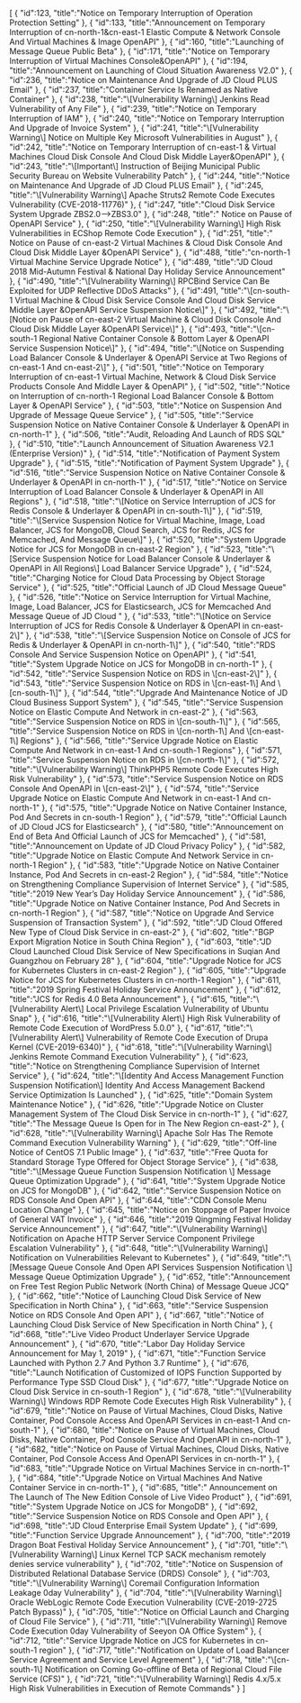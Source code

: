 [
	{
		"id":123,
		"title":"Notice on Temporary Interruption of Operation Protection Setting"
	},
	{
		"id":133,
		"title":"Announcement on Temporary Interruption of cn-north-1&cn-east-1 Elastic Compute & Network Console And Virtual Machines & Image OpenAPI"
	},
	{
		"id":160,
		"title":"Launching of Message Queue Public Beta"
	},
	{
		"id":171,
		"title":"Notice on Temporary Interruption of Virtual Machines Console&OpenAPI"
	},
	{
		"id":194,
		"title":"Announcement on Launching of Cloud Situation Awareness V2.0"
	},
	{
		"id":236,
		"title":"Notice on Maintenance And Upgrade of JD Cloud PLUS Email"
	},
	{
		"id":237,
		"title":"Container Service Is Renamed as Native Container"
	},
	{
		"id":238,
		"title":"\\[Vulnerability Warning\\] Jenkins Read Vulnerability of Any File"
	},
	{
		"id":239,
		"title":"Notice on Temporary Interruption of IAM"
	},
	{
		"id":240,
		"title":"Notice on Temporary Interruption And Upgrade of Invoice System"
	},
	{
		"id":241,
		"title":"\\[Vulnerability Warning\\] Notice on Multiple Key Microsoft Vulnerabilities in August"
	},
	{
		"id":242,
		"title":"Notice on Temporary Interruption of cn-east-1 & Virtual Machines Cloud Disk Console And Cloud Disk Middle Layer&OpenAPI"
	},
	{
		"id":243,
		"title":"\\[Important\\] Instruction of Beijing Municipal Public Security Bureau on Website Vulnerability Patch"
	},
	{
		"id":244,
		"title":"Notice on Maintenance And Upgrade of JD Cloud PLUS Email"
	},
	{
		"id":245,
		"title":"\\[Vulnerability Warning\\] Apache Struts2 Remote Code Executes Vulnerability (CVE-2018-11776)"
	},
	{
		"id":247,
		"title":"Cloud Disk Service System Upgrade ZBS2.0-->ZBS3.0"
	},
	{
		"id":248,
		"title":" Notice on Pause of OpenAPI Service"
	},
	{
		"id":250,
		"title":"\\[Vulnerability Warning\\] High Risk Vulnerabilities in ECShop Remote Code Execution"
	},
	{
		"id":251,
		"title":" Notice on Pause of cn-east-2 Virtual Machines & Cloud Disk  Console And Cloud Disk Middle Layer &OpenAPI Service"
	},
	{
		"id":488,
		"title":"cn-north-1 Virtual Machine Service Upgrade Notice"
	},
	{
		"id":489,
		"title":"JD Cloud 2018 Mid-Autumn Festival & National Day Holiday Service Announcement"
	},
	{
		"id":490,
		"title":"\\[Vulnerability Warning\\] RPCBind Service Can Be Exploited for UDP Reflective DDoS Attacks"
	},
	{
		"id":491,
		"title":"\\[cn-south-1  Virtual Machine & Cloud Disk Service Console And Cloud Disk Service Middle Layer &OpenAPI Service Suspension Notice\\]"
	},
	{
		"id":492,
		"title":"\\[Notice on Pause of cn-east-2 Virtual Machine & Cloud Disk Console And Cloud Disk Middle Layer &OpenAPI Service\\]"
	},
	{
		"id":493,
		"title":"\\[cn-south-1 Regional Native Container Console & Bottom Layer & OpenAPI Service Suspension Notice\\]"
	},
	{
		"id":494,
		"title":"\\[Notice on Suspending Load Balancer Console & Underlayer & OpenAPI Service at Two Regions of cn-east-1 And cn-east-2\\]"
	},
	{
		"id":501,
		"title":"Notice on Temporary Interruption of cn-east-1 Virtual Machine, Network & Cloud Disk Service Products Console And Middle Layer & OpenAPI"
	},
	{
		"id":502,
		"title":"Notice on Interruption of cn-north-1 Regional Load Balancer Console & Bottom Layer & OpenAPI Service"
	},
	{
		"id":503,
		"title":"Notice on Suspension And Upgrade of Message Queue Service"
	},
	{
		"id":505,
		"title":"Service Suspension Notice on Native Container Console & Underlayer & OpenAPI in cn-north-1"
	},
	{
		"id":506,
		"title":"Audit, Reloading And Launch of RDS SQL"
	},
	{
		"id":510,
		"title":"Launch Announcement of Situation Awareness V2.1 (Enterprise Version)"
	},
	{
		"id":514,
		"title":"Notification of Payment System Upgrade"
	},
	{
		"id":515,
		"title":"Notification of Payment System Upgrade"
	},
	{
		"id":516,
		"title":"Service Suspension Notice on Native Container Console & Underlayer & OpenAPI in cn-north-1"
	},
	{
		"id":517,
		"title":"Notice on Service Interruption of Load Balancer Console & Underlayer & OpenAPI in All Regions"
	},
	{
		"id":518,
		"title":"\\[Notice on Service Interruption of JCS for Redis Console & Underlayer & OpenAPI in cn-south-1\\]"
	},
	{
		"id":519,
		"title":"\\[Service Suspension Notice for Virtual Machine, Image, Load Balancer, JCS for MongoDB, Cloud Search, JCS for Redis, JCS for Memcached, And Message Queue\\]"
	},
	{
		"id":520,
		"title":"System Upgrade Notice for JCS for MongoDB in cn-east-2 Region"
	},
	{
		"id":523,
		"title":"\\[Service Suspension Notice for Load Balancer Console & Underlayer & OpenAPI in All Regions\\] Load Balancer Service Upgrade"
	},
	{
		"id":524,
		"title":"Charging Notice for Cloud Data Processing by Object Storage Service"
	},
	{
		"id":525,
		"title":"Official Launch of JD Cloud Message Queue"
	},
	{
		"id":526,
		"title":"Notice on Service Interruption for Virtual Machine, Image, Load Balancer, JCS for Elasticsearch, JCS for Memcached And Message Queue of JD Cloud "
	},
	{
		"id":533,
		"title":"\\[Notice on Service Interruption of JCS for Redis Console & Underlayer & OpenAPI in cn-east-2\\]"
	},
	{
		"id":538,
		"title":"\\[Service Suspension Notice on Console of JCS for Redis & Underlayer & OpenAPI in cn-north-1\\]"
	},
	{
		"id":540,
		"title":"RDS Console And Service Suspension Notice on OpenAPI"
	},
	{
		"id":541,
		"title":"System Upgrade Notice on JCS for MongoDB in cn-north-1"
	},
	{
		"id":542,
		"title":"Service Suspension Notice on RDS in \\[cn-east-2\\]"
	},
	{
		"id":543,
		"title":"Service Suspension Notice on RDS in \\[cn-east-1\\] And \\[cn-south-1\\]"
	},
	{
		"id":544,
		"title":"Upgrade And Maintenance Notice of JD Cloud Business Support System"
	},
	{
		"id":545,
		"title":"Service Suspension Notice on Elastic Compute And Network in cn-east-2"
	},
	{
		"id":563,
		"title":"Service Suspension Notice on RDS in \\[cn-south-1\\]"
	},
	{
		"id":565,
		"title":"Service Suspension Notice on RDS in \\[cn-north-1\\] And \\[cn-east-1\\] Regions"
	},
	{
		"id":566,
		"title":"Service Upgrade Notice on Elastic Compute And Network in cn-east-1 And cn-south-1 Regions"
	},
	{
		"id":571,
		"title":"Service Suspension Notice on RDS in \\[cn-north-1\\]"
	},
	{
		"id":572,
		"title":"\\[Vulnerability Warning\\] ThinkPHP5 Remote Code Executes High Risk Vulnerability"
	},
	{
		"id":573,
		"title":"Service Suspension Notice on RDS Console And OpenAPI in \\[cn-east-2\\]"
	},
	{
		"id":574,
		"title":"Service Upgrade Notice on Elastic Compute And Network in cn-east-1 And cn-north-1"
	},
	{
		"id":575,
		"title":"Upgrade Notice on Native Container Instance, Pod And Secrets in cn-south-1 Region"
	},
	{
		"id":579,
		"title":"Official Launch of JD Cloud JCS for Elasticsearch"
	},
	{
		"id":580,
		"title":"Announcement on End of Beta And Official Launch of JCS for Memcached"
	},
	{
		"id":581,
		"title":"Announcement on Update of JD Cloud Privacy Policy"
	},
	{
		"id":582,
		"title":"Upgrade Notice on Elastic Compute And Network Service in cn-north-1 Region"
	},
	{
		"id":583,
		"title":"Upgrade Notice on Native Container Instance, Pod And Secrets in cn-east-2 Region"
	},
	{
		"id":584,
		"title":"Notice on Strengthening Compliance Supervision of Internet Service"
	},
	{
		"id":585,
		"title":"2019 New Year’s Day Holiday Service Announcement"
	},
	{
		"id":586,
		"title":"Upgrade Notice on Native Container Instance, Pod And Secrets in cn-north-1 Region"
	},
	{
		"id":587,
		"title":"Notice on Upgrade And Service Suspension of Transaction System"
	},
	{
		"id":592,
		"title":"JD Cloud Offered New Type of Cloud Disk Service in cn-east-2"
	},
	{
		"id":602,
		"title":"BGP Export Migration Notice in South China Region"
	},
	{
		"id":603,
		"title":"JD Cloud Launched Cloud Disk Service of New Specifications in Suqian And Guangzhou on February 28"
	},
	{
		"id":604,
		"title":"Upgrade Notice for JCS for Kubernetes Clusters in cn-east-2 Region"
	},
	{
		"id":605,
		"title":"Upgrade Notice for JCS for Kubernetes Clusters in cn-north-1 Region"
	},
	{
		"id":611,
		"title":"2019 Spring Festival Holiday Service Announcement"
	},
	{
		"id":612,
		"title":"JCS for Redis 4.0 Beta Announcement"
	},
	{
		"id":615,
		"title":"\\[Vulnerability Alert\\] Local Privilege Escalation Vulnerability of Ubuntu Snap"
	},
	{
		"id":616,
		"title":"\\[Vulnerability Alert\\] High Risk Vulnerability of Remote Code Execution of WordPress 5.0.0"
	},
	{
		"id":617,
		"title":"\\[Vulnerability Alert\\] Vulnerability of Remote Code Execution of Drupa Kernel (CVE-2019-6340)"
	},
	{
		"id":618,
		"title":"\\[Vulnerability Warning\\] Jenkins Remote Command Execution Vulnerability"
	},
	{
		"id":623,
		"title":"Notice on Strengthening Compliance Supervision of Internet Service"
	},
	{
		"id":624,
		"title":"\\[Identity And Access Management Function Suspension Notification\\] Identity And Access Management Backend Service Optimization Is Launched"
	},
	{
		"id":625,
		"title":"Domain System Maintenance Notice"
	},
	{
		"id":626,
		"title":"Upgrade Notice on Cluster Management System of The Cloud Disk Service in cn-north-1"
	},
	{
		"id":627,
		"title":"The Message Queue Is Open for in The New Region cn-east-2"
	},
	{
		"id":628,
		"title":"\\[Vulnerability Warning\\] Apache Solr Has The Remote Command Execution Vulnerability Warning"
	},
	{
		"id":629,
		"title":"Off-line Notice of CentOS 7.1 Public Image"
	},
	{
		"id":637,
		"title":"Free Quota for Standard Storage Type Offered for Object Storage Service"
	},
	{
		"id":638,
		"title":"\\[Message Queue Function Suspension Notification \\] Message Queue Optimization Upgrade"
	},
	{
		"id":641,
		"title":"System Upgrade Notice on JCS for MongoDB"
	},
	{
		"id":642,
		"title":"Service Suspension Notice on RDS Console And Open API"
	},
	{
		"id":644,
		"title":"CDN Console Menu Location Change"
	},
	{
		"id":645,
		"title":"Notice on Stoppage of Paper Invoice of General VAT Invoice"
	},
	{
		"id":646,
		"title":"2019 Qingming Festival Holiday Service Announcement"
	},
	{
		"id":647,
		"title":"\\[Vulnerability Warning\\] Notification on Apache HTTP Server Service Component Privilege Escalation Vulnerability"
	},
	{
		"id":648,
		"title":"\\[Vulnerability Warning\\] Notification on Vulnerabilities Relevant to Kubernetes"
	},
	{
		"id":649,
		"title":"\\[Message Queue Console And Open API Services Suspension Notification \\] Message Queue Optimization Upgrade"
	},
	{
		"id":652,
		"title":"Announcement on Free Test Region Public Network (North China) of Message Queue JCQ"
	},
	{
		"id":662,
		"title":"Notice of Launching Cloud Disk Service of New Specification in North China"
	},
	{
		"id":663,
		"title":"Service Suspension Notice on RDS Console And Open API"
	},
	{
		"id":667,
		"title":"Notice of Launching Cloud Disk Service of New Specification in North China"
	},
	{
		"id":668,
		"title":"Live Video Product Underlayer Service Upgrade Announcement"
	},
	{
		"id":670,
		"title":"Labor Day Holiday Service Announcement for May 1, 2019"
	},
	{
		"id":671,
		"title":"Function Service Launched with Python 2.7 And Python 3.7 Runtime"
	},
	{
		"id":676,
		"title":"Launch Notification of Customized of IOPS Function Supported by Performance Type SSD Cloud Disk"
	},
	{
		"id":677,
		"title":"Upgrade Notice on Cloud Disk Service in cn-south-1 Region"
	},
	{
		"id":678,
		"title":"\\[Vulnerability Warning\\] Windows RDP Remote Code Executes High Risk Vulnerability"
	},
	{
		"id":679,
		"title":"Notice on Pause of Virtual Machines, Cloud Disks, Native Container, Pod Console Access And OpenAPI Services in cn-east-1 And cn-south-1"
	},
	{
		"id":680,
		"title":"Notice on Pause of Virtual Machines, Cloud Disks, Native Container, Pod Console Service And OpenAPI in cn-north-1"
	},
	{
		"id":682,
		"title":"Notice on Pause of Virtual Machines, Cloud Disks, Native Container, Pod Console Access And OpenAPI Services in cn-north-1"
	},
	{
		"id":683,
		"title":"Upgrade Notice on Virtual Machines Service in cn-north-1"
	},
	{
		"id":684,
		"title":"Upgrade Notice on Virtual Machines And Native Container Service in cn-north-1"
	},
	{
		"id":685,
		"title":" Announcement on The Launch of The New Edition Console of Live Video Product"
	},
	{
		"id":691,
		"title":"System Upgrade Notice on JCS for MongoDB"
	},
	{
		"id":692,
		"title":"Service Suspension Notice on RDS Console and Open API"
	},
	{
		"id":698,
		"title":"JD Cloud Enterprise Email System Update"
	},
	{
		"id":699,
		"title":"Function Service Upgrade Announcement"
	},
	{
		"id":700,
		"title":"2019 Dragon Boat Festival Holiday Service Announcement"
	},
	{
		"id":701,
		"title":"\\[Vulnerability Warning\\] Linux Kernel TCP SACK mechanism remotely denies service vulnerability"
	},
	{
		"id":702,
		"title":"Notice on Suspension of Distributed Relational Database Service (DRDS) Console"
	},
	{
		"id":703,
		"title":"\\[Vulnerability Warning\\] Coremail Configuration Information Leakage 0day Vulnerability"
	},
	{
		"id":704,
		"title":"\\[Vulnerability Warning\\] Oracle WebLogic Remote Code Execution Vulnerability (CVE-2019-2725 Patch Bypass)"
	},
	{
		"id":705,
		"title":"Notice on Official Launch and Charging of Cloud File Service"
	},
	{
		"id":711,
		"title":"\\[Vulnerability Warning\\] Remove Code Execution 0day Vulnerability of Seeyon OA Office System"
	},
	{
		"id":712,
		"title":"Service Upgrade Notice on JCS for Kubernetes in cn-south-1 region"
	},
	{
		"id":717,
		"title":"Notification on Update of Load Balancer Service Agreement and Service Level Agreement"
	},
	{
		"id":718,
		"title":"\\[cn-south-1\\] Notification on Coming Go-offline of Beta of Regional Cloud File Service (CFS)"
	},
	{
		"id":721,
		"title":"\\[Vulnerability Warning\\] Redis 4.x/5.x High Risk Vulnerabilities in Execution of Remote Commands"
	}
]